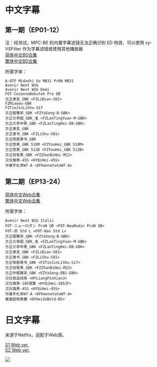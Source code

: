 # 中文字幕

## 第一期（EP01-12）

注：经测试，MPC-BE 的内置字幕滤镜无法正确识别 ED 特效，可以使用 xy-VSFilter 作为字幕滤镜或使用其他播放器  
[简体中文BD合集](https://github.com/Nekomoekissaten-SUB/Nekomoekissaten-MIR-Subs/raw/master/BEASTARS/BEASTARS_BD_CHS.7z)  
[繁体中文BD合集](https://github.com/Nekomoekissaten-SUB/Nekomoekissaten-MIR-Subs/raw/master/BEASTARS/BEASTARS_BD_CHT.7z)

所需字体：
```
A-OTF Midashi Go MB31 Pr6N MB31
Avenir Next W1G
Avenir Next W1G Demi
FOT-CezanneBokutoh Pro DB
方正隶变_GBK <FZLiBian-S02>
FZMiaowu-GBK
FZTieJinLiShu-S17
方正粗雅宋_GBK <FZYaSong-B-GBK>
方正兰亭圆_GBK_准 <FZLanTingYuan-M-GBK>
方正兰亭中黑_GBK <FZLanTingHei-DB-GBK>
方正隶变_GBK
方正隶书_GBK <FZLiShu-S01>
方正铁筋隶书_GBK
方正悠黑_GBK 510M <FZYouHei_GBK 510M>
方正悠黑_GBK 512B <FZYouHei_GBK 512B>
方正毡笔黑_GBK <FZZhanBiHei-M22>
汉仪旗黑-45S <HYQiHei-45S>
华康手札体W7-A <DFHannotateW7-A>
```

## 第二期（EP13-24）

[简体中文Web合集](https://github.com/Nekomoekissaten-SUB/Nekomoekissaten-MIR-Subs/raw/master/BEASTARS/BEASTARS2_Web_CHS.7z)  
[繁体中文Web合集](https://github.com/Nekomoekissaten-SUB/Nekomoekissaten-MIR-Subs/raw/master/BEASTARS/BEASTARS2_Web_CHT.7z)

所需字体：
```
Avenir Next W1G Italic
FOT-ニューロダン ProN UB <FOT-NewRodin ProN UB>
FOT-奈 Std L <FOT-Nan Std L>
方正粗雅宋_GBK <FZYaSong-B-GBK>
方正兰亭圆_GBK_准 <FZLanTingYuan-M-GBK>
方正兰亭中黑_GBK <FZLanTingHei-DB-GBK>
方正隶变_GBK <FZLiBian-S02>
方正隶书_GBK <FZLiShu-S01>
方正铁筋隶书_GBK <FZTieJinLiShu-S17>
方正毡笔黑_GBK <FZZhanBiHei-M22>
方正中粗雅宋_GBK <FZYaSong-DB1-GBK>
汉仪良品线简 <HYLiangPinXianJ>
汉仪旗黑-105简繁 <HYQiHei-105JF>
汉仪旗黑-45S <HYQiHei-45S>
华康手札体W7-A <DFHannotateW7-A>
華康超特黑體 <DFHeiSUBold-B5>
```

# 日文字幕

来源于Netflix，适配于Web源。

[S1 Web ver.](https://github.com/Nekomoekissaten-SUB/Nekomoekissaten-MIR-Subs/raw/master/BEASTARS/BEASTARS_Web_JPN.7z)  
[S2 Web ver.](https://github.com/Nekomoekissaten-SUB/Nekomoekissaten-MIR-Subs/raw/master/BEASTARS/BEASTARS2_Web_JPN.7z)

![](https://nekomoe.pages.dev/images/2019-10/beastars.png)